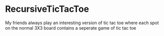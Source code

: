 # RecursiveTicTacToe
My friends always play an interesting version of tic tac toe where each spot on the normal 3X3 board contains a seperate game of tic tac toe

